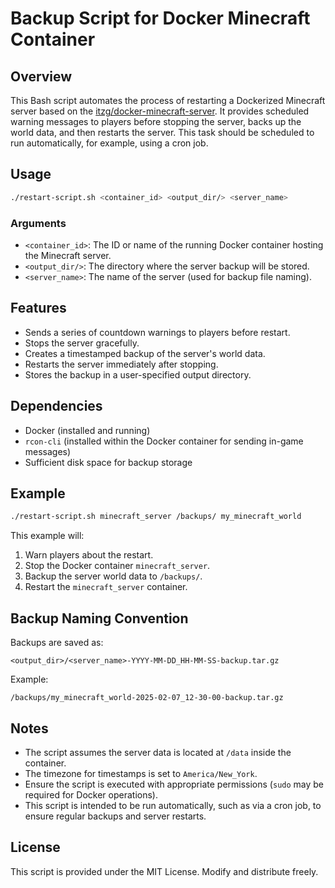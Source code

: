 # Backup Script for Docker Minecraft Container

## Overview
This Bash script automates the process of restarting a Dockerized Minecraft server based on the [itzg/docker-minecraft-server](https://github.com/itzg/docker-minecraft-server). It provides scheduled warning messages to players before stopping the server, backs up the world data, and then restarts the server. This task should be scheduled to run automatically, for example, using a cron job.

## Usage
```sh
./restart-script.sh <container_id> <output_dir/> <server_name>
```

### Arguments
- `<container_id>`: The ID or name of the running Docker container hosting the Minecraft server.
- `<output_dir/>`: The directory where the server backup will be stored.
- `<server_name>`: The name of the server (used for backup file naming).

## Features
- Sends a series of countdown warnings to players before restart.
- Stops the server gracefully.
- Creates a timestamped backup of the server's world data.
- Restarts the server immediately after stopping.
- Stores the backup in a user-specified output directory.

## Dependencies
- Docker (installed and running)
- `rcon-cli` (installed within the Docker container for sending in-game messages)
- Sufficient disk space for backup storage

## Example
```sh
./restart-script.sh minecraft_server /backups/ my_minecraft_world
```
This example will:
1. Warn players about the restart.
2. Stop the Docker container `minecraft_server`.
3. Backup the server world data to `/backups/`.
4. Restart the `minecraft_server` container.

## Backup Naming Convention
Backups are saved as:
```
<output_dir>/<server_name>-YYYY-MM-DD_HH-MM-SS-backup.tar.gz
```
Example:
```
/backups/my_minecraft_world-2025-02-07_12-30-00-backup.tar.gz
```

## Notes
- The script assumes the server data is located at `/data` inside the container.
- The timezone for timestamps is set to `America/New_York`.
- Ensure the script is executed with appropriate permissions (`sudo` may be required for Docker operations).
- This script is intended to be run automatically, such as via a cron job, to ensure regular backups and server restarts.

## License
This script is provided under the MIT License. Modify and distribute freely.

